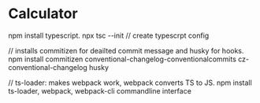 # Calculator

npm install typescript.
npx tsc --init // create typescrpt config


// installs commitizen for deailted commit message and husky for hooks.
npm install commitizen conventional-changelog-conventionalcommits cz-conventional-changelog husky


// ts-loader: makes webpack work, webpack converts TS to JS. 
npm install ts-loader, webpack, webpack-cli commandline interface